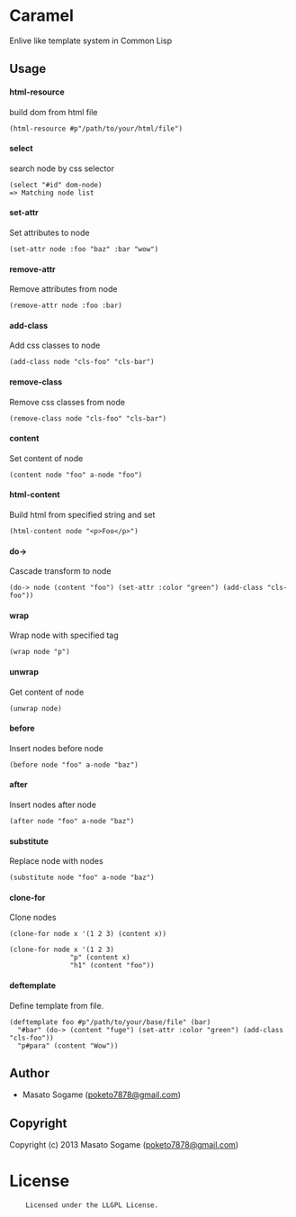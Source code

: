 # Caramel

Enlive like template system in Common Lisp

## Usage

#### html-resource

build dom from html file

    (html-resource #p"/path/to/your/html/file")

#### select

search node by css selector

    (select "#id" dom-node)
    => Matching node list 


#### set-attr

Set attributes to node

    (set-attr node :foo "baz" :bar "wow")

#### remove-attr

Remove attributes from node

    (remove-attr node :foo :bar)


#### add-class

Add css classes to node

    (add-class node "cls-foo" "cls-bar")

#### remove-class

Remove css classes from node

    (remove-class node "cls-foo" "cls-bar")


#### content

Set content of node

    (content node "foo" a-node "foo")

#### html-content

Build html from specified string and set

    (html-content node "<p>Foo</p>")


#### do->

Cascade transform to node

    (do-> node (content "foo") (set-attr :color "green") (add-class "cls-foo"))

#### wrap

Wrap node with specified tag

    (wrap node "p")

#### unwrap

Get content of node

    (unwrap node)

#### before

Insert nodes before node
    
    (before node "foo" a-node "baz")

#### after

Insert nodes after node

    (after node "foo" a-node "baz")

#### substitute
    
Replace node with nodes

    (substitute node "foo" a-node "baz")

#### clone-for

Clone nodes

    (clone-for node x '(1 2 3) (content x))
    
    (clone-for node x '(1 2 3)
                   "p" (content x)
                   "h1" (content "foo"))

#### deftemplate

Define template from file.

    (deftemplate foo #p"/path/to/your/base/file" (bar)
      "#bar" (do-> (content "fuge") (set-attr :color "green") (add-class "cls-foo"))
      "p#para" (content "Wow"))

## Author

* Masato Sogame (poketo7878@gmail.com)

## Copyright

Copyright (c) 2013 Masato Sogame (poketo7878@gmail.com)

# License

        Licensed under the LLGPL License.


